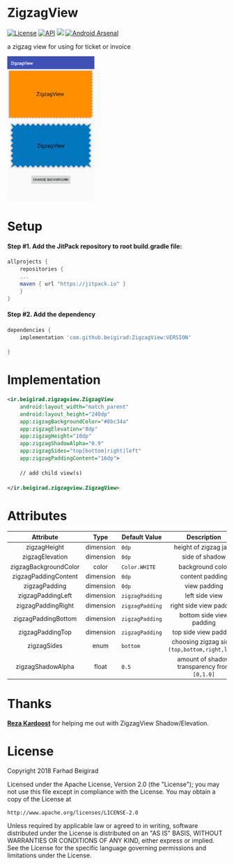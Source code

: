 # ZigzagView
[![License](https://img.shields.io/badge/License-Apache%202.0-blue.svg)](https://opensource.org/licenses/Apache-2.0)
[![API](https://img.shields.io/badge/API-14%2B-brightgreen.svg?style=flat)](https://android-arsenal.com/api?level=14)
[![](https://jitpack.io/v/beigirad/ZigzagView.svg)](https://jitpack.io/#beigirad/ZigzagView)
[![Android Arsenal](https://img.shields.io/badge/Android%20Arsenal-ZigzagView-brightgreen.svg?style=flat)](https://android-arsenal.com/details/1/6787)

a zigzag view  for using for ticket or invoice 

<img src="https://raw.githubusercontent.com/beigirad/ZigzagView/master/shot/zigzag.png" alt="ZigzagView"  width="200" />


# Setup
#### Step #1. Add the JitPack repository to root build.gradle file:

```gradle
allprojects {
    repositories {
	...
	maven { url "https://jitpack.io" }
    }
}
```

#### Step #2. Add the dependency

```groovy
dependencies {
    implementation 'com.github.beigirad:ZigzagView:VERSION'

}
```
# Implementation

```xml
<ir.beigirad.zigzagview.ZigzagView
    android:layout_width="match_parent"
    android:layout_height="240dp"
    app:zigzagBackgroundColor="#8bc34a"
    app:zigzagElevation="8dp"
    app:zigzagHeight="10dp"
    app:zigzagShadowAlpha="0.9"
    app:zigzagSides="top|bottom|right|left"
    app:zigzagPaddingContent="16dp">
    
    // add child view(s)
    
</ir.beigirad.zigzagview.ZigzagView>
```
# Attributes
|       Attribute       |       Type      | Default Value   |  Description  |
|:---------------------:|:---------------:|-----------------|:----------------------:|
|      zigzagHeight     |    dimension    | `0dp`           |height of zigzag jags|
|    zigzagElevation    |    dimension    | `0dp`           |side of shadow|
| zigzagBackgroundColor |      color      | `Color.WHITE`   |background color|
|  zigzagPaddingContent |    dimension    | `0dp`           |content padding|
|     zigzagPadding     |    dimension    | `0dp`           |view padding|
|   zigzagPaddingLeft   |    dimension    | `zigzagPadding` |left side view |
|   zigzagPaddingRight  |    dimension    | `zigzagPadding` |right side view padding|
|  zigzagPaddingBottom  |    dimension    | `zigzagPadding` |bottom side view padding|
|    zigzagPaddingTop   |    dimension    | `zigzagPadding` |top side view padding|
|      zigzagSides      |      enum       | `bottom`        |choosing zigzag sides `(top,bottom,right,left)`|
|   zigzagShadowAlpha   |     float       | `0.5`           |amount of shadow transparency from `[0,1.0]`|


# Thanks
[**Reza Kardoost**](https://github.com/RezaKardoost) for helping me out with ZigzagView Shadow/Elevation.

# License
Copyright 2018 Farhad Beigirad

Licensed under the Apache License, Version 2.0 (the "License");
you may not use this file except in compliance with the License.
You may obtain a copy of the License at

    http://www.apache.org/licenses/LICENSE-2.0

Unless required by applicable law or agreed to in writing, software
distributed under the License is distributed on an "AS IS" BASIS,
WITHOUT WARRANTIES OR CONDITIONS OF ANY KIND, either express or implied.
See the License for the specific language governing permissions and
limitations under the License.

